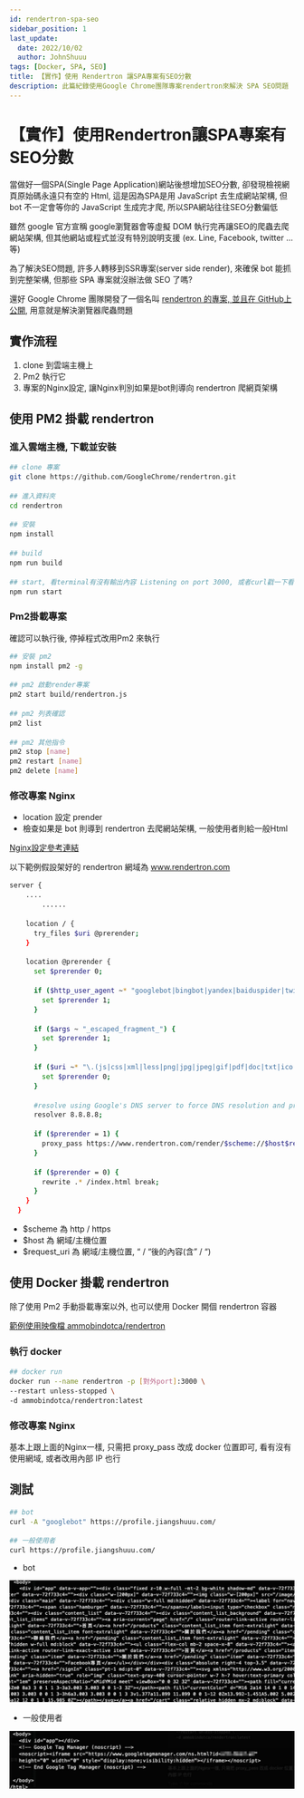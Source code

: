 ```yaml
---
id: rendertron-spa-seo
sidebar_position: 1
last_update:
  date: 2022/10/02
  author: JohnShuuu
tags: [Docker, SPA, SEO]
title: 【實作】使用 Rendertron 讓SPA專案有SEO分數
description: 此篇紀錄使用Google Chrome團隊專案rendertron來解決 SPA SEO問題
---
```

# 【實作】使用Rendertron讓SPA專案有SEO分數
當做好一個SPA(Single Page Application)網站後想增加SEO分數, 卻發現檢視網頁原始碼永遠只有空的 Html, 這是因為SPA是用 JavaScript 去生成網站架構, 但 bot 不一定會等你的 JavaScript 生成完才爬, 所以SPA網站往往SEO分數偏低

雖然 google 官方宣稱 google瀏覽器會等虛擬 DOM 執行完再讓SEO的爬蟲去爬網站架構, 但其他網站或程式並沒有特別說明支援 (ex. Line, Facebook, twitter … 等)

為了解決SEO問題, 許多人轉移到SSR專案(server side render), 來確保 bot 能抓到完整架構, 但那些 SPA 專案就沒辦法做 SEO 了嗎?

還好 Google Chrome 團隊開發了一個名叫 [rendertron 的專案, 並且在 GitHub上公開](https://github.com/GoogleChrome/rendertron), 用意就是解決瀏覽器爬蟲問題

## 實作流程

1. clone 到雲端主機上
2. Pm2 執行它
3. 專案的Nginx設定, 讓Nginx判別如果是bot則導向 rendertron 爬網頁架構

## 使用 PM2 掛載 rendertron

### 進入雲端主機, 下載並安裝

```bash
## clone 專案
git clone https://github.com/GoogleChrome/rendertron.git

## 進入資料夾
cd rendertron

## 安裝
npm install

## build
npm run build

## start, 看terminal有沒有輸出內容 Listening on port 3000, 或者curl戳一下看有沒有rendertron架構
npm run start
```

### Pm2掛載專案

確認可以執行後, 停掉程式改用Pm2 來執行

```bash
## 安裝 pm2
npm install pm2 -g

## pm2 啟動render專案
pm2 start build/rendertron.js

## pm2 列表確認
pm2 list

## pm2 其他指令
pm2 stop [name]
pm2 restart [name]
pm2 delete [name]
```

### 修改專案 Nginx

- location 設定 prender
- 檢查如果是 bot 則導到 rendertron 去爬網站架構, 一般使用者則給一般Html

[Nginx設定參考連結](https://gist.github.com/thoop/8165802)

以下範例假設架好的 rendertron 網域為 www.rendertron.com

```bash
server {
    ....
		......

    location / {
      try_files $uri @prerender;
    }
    
    location @prerender {
      set $prerender 0;

      if ($http_user_agent ~* "googlebot|bingbot|yandex|baiduspider|twitterbot|facebookexternalhit|rogerbot|linkedinbot|embedly|quora link preview|showyoubot|outbrain|pinterest\/0\.|pinterestbot|slackbot|vkShare|W3C_Validator|whatsapp") {
        set $prerender 1;
      }

      if ($args ~ "_escaped_fragment_") {
        set $prerender 1;
      }

      if ($uri ~* "\.(js|css|xml|less|png|jpg|jpeg|gif|pdf|doc|txt|ico|rss|zip|mp3|rar|exe|wmv|doc|avi|ppt|mpg|mpeg|tif|wav|mov|psd|ai|xls|mp4|m4a|swf|dat|dmg|iso|flv|m4v|torrent|ttf|woff|svg|eot)") {
        set $prerender 0;
      }

      #resolve using Google's DNS server to force DNS resolution and prevent caching of IPs
      resolver 8.8.8.8;

      if ($prerender = 1) {
        proxy_pass https://www.rendertron.com/render/$scheme://$host$request_uri;
      }

      if ($prerender = 0) {
        rewrite .* /index.html break;
      }
    }
  }
```

- $scheme 為 http / https
- $host 為 網域/主機位置
- $request_uri 為 網域/主機位置, “ / “後的內容(含” / “)

## 使用 Docker 掛載 rendertron

除了使用 Pm2 手動掛載專案以外, 也可以使用 Docker 開個 rendertron 容器

[範例使用映像檔 ammobindotca/rendertron](https://hub.docker.com/r/ammobindotca/rendertron/tags)

### 執行 docker

```bash
## docker run
docker run --name rendertron -p [對外port]:3000 \
--restart unless-stopped \
-d ammobindotca/rendertron:latest
```

### 修改專案 Nginx

基本上跟上面的Nginx一樣, 只需把 proxy_pass 改成 docker 位置即可, 看有沒有使用網域, 或者改用內部 IP 也行

## 測試

```bash
## bot
curl -A "googlebot" https://profile.jiangshuuu.com/

## 一般使用者
curl https://profile.jiangshuuu.com/
```

- bot
    
![localeDropdown](./image/01/01.jpg)

- 一般使用者
    
![localeDropdown](./image/01/02.jpg)